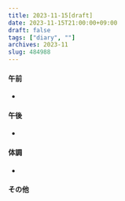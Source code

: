 ```yaml
---
title: 2023-11-15[draft]
date: 2023-11-15T21:00:00+09:00
draft: false
tags: ["diary", ""]
archives: 2023-11
slug: 484988
---
```

#### 午前
- 
#### 午後
- 
#### 体調
- 
#### その他